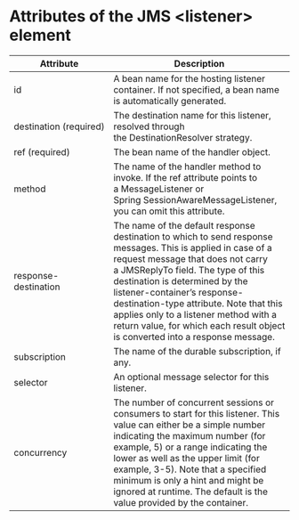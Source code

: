 # Attributes of the JMS &#60;listener&#62; element

Attribute|Description
--|--
id|A bean name for the hosting listener container. If not specified, a bean name is automatically generated.
destination (required)|The destination name for this listener, resolved through the DestinationResolver strategy.
ref (required)|The bean name of the handler object.
method|The name of the handler method to invoke. If the ref attribute points to a MessageListener or Spring SessionAwareMessageListener, you can omit this attribute.
response&#45;destination|The name of the default response destination to which to send response messages. This is applied in case of a request message that does not carry a JMSReplyTo field. The type of this destination is determined by the listener&#45;container’s response&#45;destination&#45;type attribute. Note that this applies only to a listener method with a return value, for which each result object is converted into a response message.
subscription|The name of the durable subscription, if any.
selector|An optional message selector for this listener.
concurrency|The number of concurrent sessions or consumers to start for this listener. This value can either be a simple number indicating the maximum number (for example, 5) or a range indicating the lower as well as the upper limit (for example, 3&#45;5). Note that a specified minimum is only a hint and might be ignored at runtime. The default is the value provided by the container.
